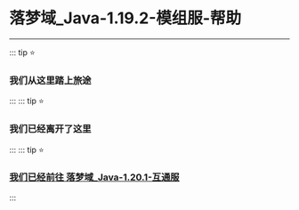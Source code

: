 
# 落梦域_Java-1.19.2-模组服-帮助
---

::: tip ⭐
### 我们从这里踏上旅途
:::
::: tip ⭐
### 我们已经离开了这里
:::
::: tip ⭐
### [我们已经前往 落梦域_Java-1.20.1-互通服](../落梦域_Java-1.20.1-互通服-帮助/0-落梦域_Java-1.20.1-互通服-帮助.md)
:::
